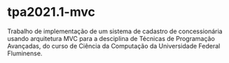 # tpa2021.1-mvc
Trabalho de implementação de um sistema de cadastro de concessionária usando arquitetura MVC para a desciplina de Técnicas de Programação Avançadas, do curso de Ciência da Computação da Universidade Federal Fluminense.

